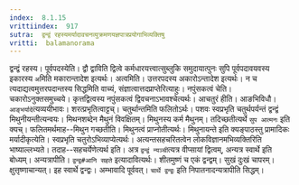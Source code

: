 ```yaml
---
index:  8.1.15
vrittiindex:  917
sutra:  द्वन्द्वं रहस्यमर्यादावचनव्युक्रमणयज्ञपात्रप्रयोगाभिव्यक्तिषु
vritti:  balamanorama 
---
```


द्वन्द्वं रहस्य। पूर्वपदस्येति। द्वौ द्वाविति द्वित्वे कर्मधारयत्त्वात्सुब्लुकि समुदायात्पुनः सुपि पूर्वपदावयवस्य इकारस्य `अ`मिति मकारान्तादेश इत्यर्थः। अत्वमिति। उत्तरपदस्य अकारोऽन्तादेश इत्यर्थः। न च त्यदाद्यत्वमुत्तरपदान्तस्य सिद्धमिति वाच्यं, संज्ञात्वात्तदप्राप्तेरित्याहुः। नपुंसकत्वं चेति। चकारोऽनुक्तसमुच्चये। कृत्तद्वित्वस्य नपुंसकत्वं द्विवचनाऽभावश्चेत्यर्थः। आचतुरं हीति। आङभिविधौ। `आङ्भर्यादे`त्यव्ययीभावः। शरत्प्रभृतित्वाट्टच्। चतुर्थान्तमिति फलितोऽर्थः। पशवः स्वप्रभृति चतुर्थपर्यन्तं द्वन्द्वं मिथुनीयन्तीत्यन्वयः। मिथनशब्देन मैथुनं विवक्षितम्। मिथुनस्य कर्म मैथुनम्। तदिच्छतीत्यर्थे `सुप आत्मनः` इति क्यच्। फलितमर्थमाह--मिथुन गच्छतीति। मिथुनत्वं प्राप्नोतीत्यर्थः। मिथुनायन्ते इति क्यङ्पाठस्तु प्रामादिकः मर्यादीकृत्येति। स्वप्रभृति चतुरोऽभिव्याप्येत्यर्थः। अत्यन्तसहचरितत्वेन लोकविज्ञानमभिव्यक्तिरिति भाष्याल्लभ्यते। तदाह--सहचर्येणेत्यर्थ इति। अत्र `द्वन्द्वं न्यञ्ची`त्यत्र वीप्सायां द्वित्वम्, अन्यत्र स्वार्थे इति बोध्यम्। अन्यत्रापीति। `द्वन्द्व#आनि सहते` इत्यादावित्यर्थः। शीतमुष्णं च एकं द्वन्द्वम्। सुखं दुःखं चापरम्। क्षुत्तृष्णाचान्यत्। इह स्वार्थे द्वन्द्वः। अम्भावादि पूर्ववत्। `चार्थे द्वन्द्वः` इति निपातनादन्यत्रापीति सिद्धम्।

